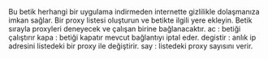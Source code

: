 Bu betik herhangi bir uygulama indirmeden internette gizlilikle dolaşmanıza imkan sağlar.
Bir proxy listesi oluşturun ve betikte ilgili yere ekleyin.
Betik sırayla proxyleri deneyecek ve çalışan birine bağlanacaktır.
ac : betiği çalıştırır
kapa : betiği kapatır mevcut bağlantıyı iptal eder.
degistir : anlık ip adresini listedeki bir proxy ile değiştirir.
say : listedeki proxy sayısını verir.
